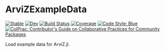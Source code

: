 # ArviZExampleData

[![Stable](https://img.shields.io/badge/docs-stable-blue.svg)](https://arviz-devs.github.io/ArviZExampleData.jl/stable/)
[![Dev](https://img.shields.io/badge/docs-dev-blue.svg)](https://arviz-devs.github.io/ArviZExampleData.jl/dev/)
[![Build Status](https://github.com/arviz-devs/ArviZExampleData.jl/actions/workflows/CI.yml/badge.svg?branch=main)](https://github.com/arviz-devs/ArviZExampleData.jl/actions/workflows/CI.yml?query=branch%3Amain)
[![Coverage](https://codecov.io/gh/arviz-devs/ArviZExampleData.jl/branch/main/graph/badge.svg)](https://codecov.io/gh/arviz-devs/ArviZExampleData.jl)
[![Code Style: Blue](https://img.shields.io/badge/code%20style-blue-4495d1.svg)](https://github.com/invenia/BlueStyle)
[![ColPrac: Contributor's Guide on Collaborative Practices for Community Packages](https://img.shields.io/badge/ColPrac-Contributor's%20Guide-blueviolet)](https://github.com/SciML/ColPrac)

Load example data for ArviZ.jl.
